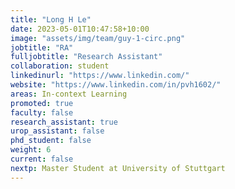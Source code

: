 ```yaml
---
title: "Long H Le"
date: 2023-05-01T10:47:58+10:00
image: "assets/img/team/guy-1-circ.png"
jobtitle: "RA"
fulljobtitle: "Research Assistant"
collaboration: student
linkedinurl: "https://www.linkedin.com/"
website: "https://www.linkedin.com/in/pvh1602/"
areas: In-context Learning
promoted: true
faculty: false
research_assistant: true
urop_assistant: false
phd_student: false
weight: 6
current: false
nextp: Master Student at University of Stuttgart
---
```

